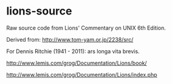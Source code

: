 lions-source
============

Raw source code from Lions' Commentary on UNIX 6th Edition.

Derived from: http://www.tom-yam.or.jp/2238/src/

For Dennis Ritchie (1941 - 2011): ars longa vita brevis.



http://www.lemis.com/grog/Documentation/Lions/book/

http://www.lemis.com/grog/Documentation/Lions/index.php
